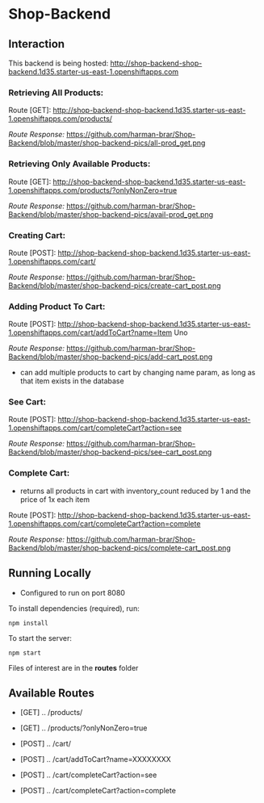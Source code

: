 # Shop-Backend

## Interaction
This backend is being hosted: http://shop-backend-shop-backend.1d35.starter-us-east-1.openshiftapps.com

### Retrieving All Products:
Route [GET]: http://shop-backend-shop-backend.1d35.starter-us-east-1.openshiftapps.com/products/   

_Route Response:_ https://github.com/harman-brar/Shop-Backend/blob/master/shop-backend-pics/all-prod_get.png 

### Retrieving Only Available Products:
Route [GET]: http://shop-backend-shop-backend.1d35.starter-us-east-1.openshiftapps.com/products/?onlyNonZero=true

_Route Response:_ https://github.com/harman-brar/Shop-Backend/blob/master/shop-backend-pics/avail-prod_get.png

### Creating Cart:
Route [POST]: http://shop-backend-shop-backend.1d35.starter-us-east-1.openshiftapps.com/cart/

_Route Response:_ https://github.com/harman-brar/Shop-Backend/blob/master/shop-backend-pics/create-cart_post.png

### Adding Product To Cart:
Route [POST]: http://shop-backend-shop-backend.1d35.starter-us-east-1.openshiftapps.com/cart/addToCart?name=Item Uno

_Route Response:_ https://github.com/harman-brar/Shop-Backend/blob/master/shop-backend-pics/add-cart_post.png

* can add multiple products to cart by changing name param, as long as that item exists in the database

### See Cart:
Route [POST]: http://shop-backend-shop-backend.1d35.starter-us-east-1.openshiftapps.com/cart/completeCart?action=see

_Route Response:_ https://github.com/harman-brar/Shop-Backend/blob/master/shop-backend-pics/see-cart_post.png

### Complete Cart:
* returns all products in cart with inventory_count reduced by 1 and the price of 1x each item

Route [POST]: http://shop-backend-shop-backend.1d35.starter-us-east-1.openshiftapps.com/cart/completeCart?action=complete

_Route Response:_ https://github.com/harman-brar/Shop-Backend/blob/master/shop-backend-pics/complete-cart_post.png

## Running Locally

* Configured to run on port 8080

To install dependencies (required), run: 
```
npm install
```

To start the server:
```
npm start
```
Files of interest are in the **routes** folder

## Available Routes
- [GET] ..  /products/

- [GET] ..  /products/?onlyNonZero=true

- [POST] .. /cart/

- [POST] .. /cart/addToCart?name=XXXXXXXX

- [POST] .. /cart/completeCart?action=see

- [POST] .. /cart/completeCart?action=complete
